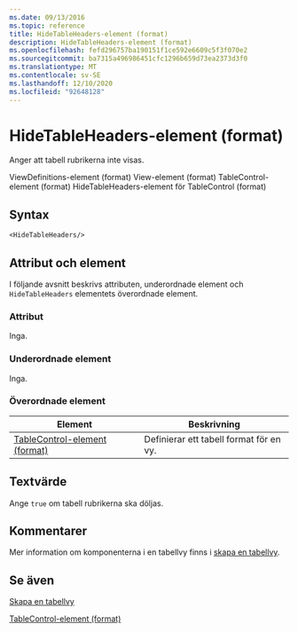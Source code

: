 ```yaml
---
ms.date: 09/13/2016
ms.topic: reference
title: HideTableHeaders-element (format)
description: HideTableHeaders-element (format)
ms.openlocfilehash: fefd296757ba190151f1ce592e6609c5f3f070e2
ms.sourcegitcommit: ba7315a496986451cfc1296b659d73ea2373d3f0
ms.translationtype: MT
ms.contentlocale: sv-SE
ms.lasthandoff: 12/10/2020
ms.locfileid: "92648128"
---
```

# <a name="hidetableheaders-element-format"></a>HideTableHeaders-element (format)

Anger att tabell rubrikerna inte visas.

ViewDefinitions-element (format) View-element (format) TableControl-element (format) HideTableHeaders-element för TableControl (format)

## <a name="syntax"></a>Syntax

```vb
<HideTableHeaders/>
```

## <a name="attributes-and-elements"></a>Attribut och element

I följande avsnitt beskrivs attributen, underordnade element och `HideTableHeaders` elementets överordnade element.

### <a name="attributes"></a>Attribut

Inga.

### <a name="child-elements"></a>Underordnade element

Inga.

### <a name="parent-elements"></a>Överordnade element

|Element|Beskrivning|
|-------------|-----------------|
|[TableControl-element (format)](./tablecontrol-element-format.md)|Definierar ett tabell format för en vy.|

## <a name="text-value"></a>Textvärde

Ange `true` om tabell rubrikerna ska döljas.

## <a name="remarks"></a>Kommentarer

Mer information om komponenterna i en tabellvy finns i [skapa en tabellvy](./creating-a-table-view.md).

## <a name="see-also"></a>Se även

[Skapa en tabellvy](./creating-a-table-view.md)

[TableControl-element (format)](./tablecontrol-element-format.md)
